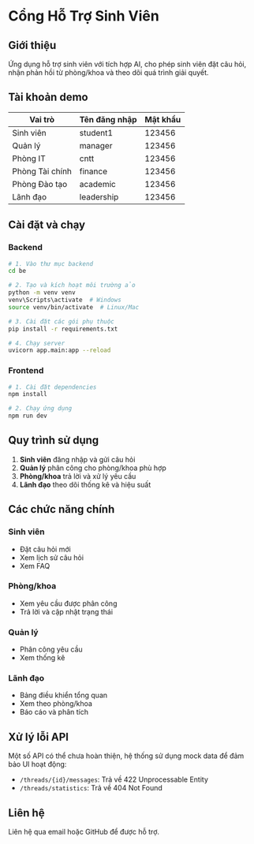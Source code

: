# Cổng Hỗ Trợ Sinh Viên

## Giới thiệu

Ứng dụng hỗ trợ sinh viên với tích hợp AI, cho phép sinh viên đặt câu hỏi, nhận phản hồi từ phòng/khoa và theo dõi quá trình giải quyết.

## Tài khoản demo

| Vai trò | Tên đăng nhập | Mật khẩu |
|---------|---------------|----------|
| Sinh viên | student1 | 123456 |
| Quản lý | manager | 123456 |
| Phòng IT | cntt | 123456 |
| Phòng Tài chính | finance | 123456 |
| Phòng Đào tạo | academic | 123456 |
| Lãnh đạo | leadership | 123456 |

## Cài đặt và chạy

### Backend

```bash
# 1. Vào thư mục backend
cd be

# 2. Tạo và kích hoạt môi trường ảo
python -m venv venv
venv\Scripts\activate  # Windows
source venv/bin/activate  # Linux/Mac

# 3. Cài đặt các gói phụ thuộc
pip install -r requirements.txt

# 4. Chạy server
uvicorn app.main:app --reload
```

### Frontend

```bash
# 1. Cài đặt dependencies
npm install

# 2. Chạy ứng dụng
npm run dev
```

## Quy trình sử dụng

1. **Sinh viên** đăng nhập và gửi câu hỏi
2. **Quản lý** phân công cho phòng/khoa phù hợp
3. **Phòng/khoa** trả lời và xử lý yêu cầu
4. **Lãnh đạo** theo dõi thống kê và hiệu suất

## Các chức năng chính

### Sinh viên
- Đặt câu hỏi mới
- Xem lịch sử câu hỏi
- Xem FAQ

### Phòng/khoa
- Xem yêu cầu được phân công
- Trả lời và cập nhật trạng thái

### Quản lý
- Phân công yêu cầu
- Xem thống kê

### Lãnh đạo
- Bảng điều khiển tổng quan
- Xem theo phòng/khoa
- Báo cáo và phân tích

## Xử lý lỗi API

Một số API có thể chưa hoàn thiện, hệ thống sử dụng mock data để đảm bảo UI hoạt động:
- `/threads/{id}/messages`: Trả về 422 Unprocessable Entity
- `/threads/statistics`: Trả về 404 Not Found

## Liên hệ

Liên hệ qua email hoặc GitHub để được hỗ trợ.